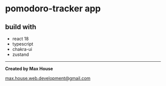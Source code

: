 # pomodoro-tracker app

## build with

- react 18
- typescript
- chakra-ui
- zustand

---

**Created by Max House**

<max.house.web.development@gmail.com>
